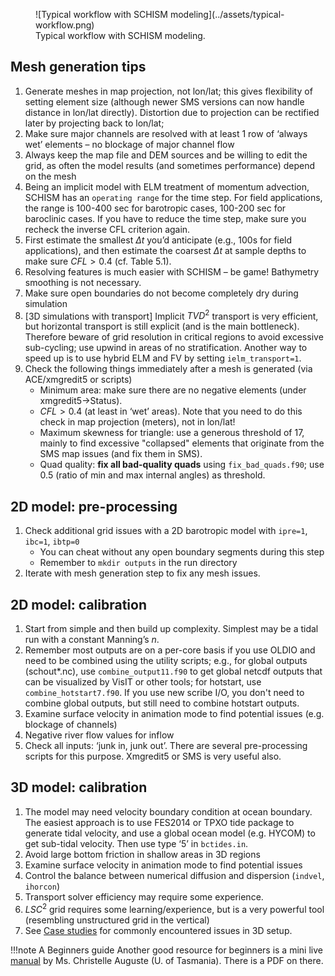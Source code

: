 <figure markdown>
![Typical workflow with SCHISM modeling](../assets/typical-workflow.png)
<figcaption>Typical workflow with SCHISM modeling.</figcaption>
</figure>

## Mesh generation tips
1. Generate meshes in map projection, not lon/lat; this gives flexibility of setting element size (although
   newer SMS versions can now handle distance in lon/lat directly). Distortion due
   to projection can be rectified later by projecting back to lon/lat;
2. Make sure major channels are resolved with at least 1 row of ‘always wet’ elements – no blockage of major channel flow
3. Always keep the map file and DEM sources and be willing to edit the grid, as often the model results (and sometimes performance) depend on the mesh
4. Being an implicit model with ELM treatment of momentum advection, SCHISM has an `operating range` for the time step. For field applications, the range is 100-400 sec for barotropic cases, 100-200 sec for baroclinic cases. If you have to reduce the time step, make sure you recheck the inverse CFL criterion again.
5. First estimate the smallest $\Delta t$ you’d anticipate (e.g., 100s for field applications), and then estimate the coarsest $\Delta t$ at sample depths to make sure $CFL>0.4$ (cf. Table 5.1).
6. Resolving features is much easier with SCHISM – be game! Bathymetry smoothing is not necessary.
7. Make sure open boundaries do not become completely dry during simulation 
8. [3D simulations with transport] Implicit $TVD^2$ transport is very efficient, but horizontal transport is still explicit 
(and is the main bottleneck). Therefore beware of grid resolution in critical regions to avoid 
excessive sub-cycling; use upwind in areas of no stratification. Another way to speed up is 
 to use hybrid ELM and FV by setting `ielm_transport=1`.
9. Check the following things immediately after a mesh is generated (via ACE/xmgredit5 or scripts)
    - Minimum area: make sure there are no negative elements (under xmgredit5->Status).
    - $CFL>0.4$ (at least in ‘wet’ areas). Note that you need to do this check in map projection (meters), not in lon/lat!
    - Maximum skewness for triangle: use a generous threshold of 17, mainly to find excessive "collapsed" elements that originate from the SMS map issues (and fix them in SMS).
    - Quad quality: **fix all bad-quality quads** using `fix_bad_quads.f90`; use 0.5 (ratio of min and max internal angles) as threshold.

## 2D model: pre-processing
1. Check additional grid issues with a 2D barotropic model with `ipre=1`, `ibc=1`, `ibtp=0`
    - You can cheat without any open boundary segments during this step
    - Remember to `mkdir outputs` in the run directory
2. Iterate with mesh generation step to fix any mesh issues.
<!--- 3. If your goal is to set up 3D baroclinic model later, you can also do the following simple test. Set a minimum
  depth of say 5m in the entire mesh, and set up a simple baroclinic model (cold start with `salt.ic` and `temp.ic`; vertical
  grid use simple SZ).
  Run SCHISM to see if there are any additional mesh issues. -->

## 2D model: calibration
1. Start from simple and then build up complexity. Simplest may be a tidal run with a constant Manning’s $n$.
2. Remember most outputs are on a per-core basis if you use OLDIO and need to be combined using the 
 utility scripts; e.g., for global outputs (schout*.nc), use `combine_output11.f90` to get global 
  netcdf outputs that can be visualized by VisIT or other tools; for hotstart, use `combine_hotstart7.f90`. If you use new
  scribe I/O, you don't need to combine global outputs, but still need to combine hotstart outputs.
3. Examine surface velocity in animation mode to find potential issues (e.g. blockage of channels)
4. Negative river flow values for inflow
5. Check all inputs: ‘junk in, junk out’. There are several pre-processing scripts for this purpose. Xmgredit5 or SMS is very useful also. 

## 3D model: calibration
1. The model may need velocity boundary condition at ocean boundary. The easiest approach is to 
   use FES2014 or TPXO tide package to generate tidal velocity, and use a global ocean model (e.g. HYCOM) to get sub-tidal velocity. Then use type ‘5’ in `bctides.in`.
2. Avoid large bottom friction in shallow areas in 3D regions
3. Examine surface velocity in animation mode to find potential issues
4. Control the balance between numerical diffusion and dispersion (`indvel`, `ihorcon`)
5. Transport solver efficiency may require some experience.
6. $LSC^2$ grid requires some learning/experience, but is a very powerful tool (resembling unstructured grid in the vertical)
7. See [Case studies](../case-study.md) for commonly encountered issues in 3D setup.

!!!note A Beginners guide
    Another good resource for beginners is a mini live [manual](https://github.com/Krys1202/Guide_SCHISM) by Ms. Christelle Auguste (U. of Tasmania). There is a PDF on there.
